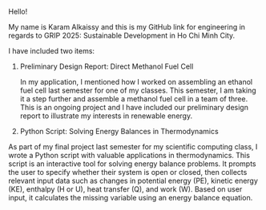 Hello!

My name is Karam Alkaissy and this is my GitHub link for engineering in regards to GRIP 2025: Sustainable Development in Ho Chi Minh City.

I have included two items:

1. Preliminary Design Report: Direct Methanol Fuel Cell
   
   In my application, I mentioned how I worked on assembling an ethanol fuel cell last semester for one of my classes. This semester, I am taking it a step further and assemble a methanol fuel cell in a team of three. This is an ongoing project and I have included our preliminary design report to illustrate my interests in renewable energy.

2. Python Script: Solving Energy Balances in Thermodynamics

As part of my final project last semester for my scientific computing class, I wrote a Python script with valuable applications in thermodynamics. This script is an interactive tool for solving energy balance problems. It prompts the user to specify whether their system is open or closed, then collects relevant input data such as changes in potential energy (PE), kinetic energy (KE), enthalpy (H or U), heat transfer (Q), and work (W). Based on user input, it calculates the missing variable using an energy balance equation.
